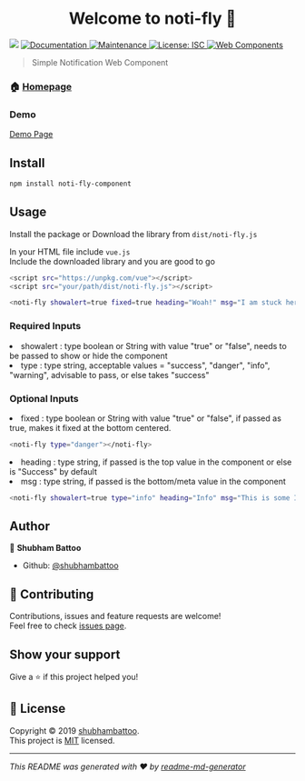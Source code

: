 <h1 align="center">Welcome to noti-fly 👋</h1>
<p>
  <img src="https://img.shields.io/badge/version-1.0.0-blue.svg?cacheSeconds=2592000" />
  <a href="https://github.com/shubhambattoo/noti-fly#readme">
    <img alt="Documentation" src="https://img.shields.io/badge/documentation-yes-brightgreen.svg" target="_blank" />
  </a>
  <a href="https://github.com/shubhambattoo/noti-fly/graphs/commit-activity">
    <img alt="Maintenance" src="https://img.shields.io/badge/Maintained%3F-yes-green.svg" target="_blank" />
  </a>
  <a href="https://github.com/shubhambattoo/noti-fly/blob/master/LICENSE">
    <img alt="License: ISC" src="https://img.shields.io/badge/License-MIT-yellow.svg" target="_blank" />
  </a>
  <a href="https://www.webcomponents.org/element/noti-fly-component">
    <img alt="Web Components" src="https://img.shields.io/badge/webcomponents.org-published-blue.svg">
  </a>
</p>

> Simple Notification Web Component

### 🏠 [Homepage](https://github.com/shubhambattoo/noti-fly#readme)

### Demo

[Demo Page](https://noti-fly.surge.sh)

## Install

```sh
npm install noti-fly-component
```

## Usage

Install the package or Download the library from `dist/noti-fly.js`

In your HTML file include `vue.js` <br>
Include the downloaded library and you are good to go

```sh
<script src="https://unpkg.com/vue"></script>
<script src="your/path/dist/noti-fly.js"></script>

<noti-fly showalert=true fixed=true heading="Woah!" msg="I am stuck here"></noti-fly>
```

### Required Inputs

<li> showalert : type boolean or String with value "true" or "false", needs to be passed to show or hide the component </li>

<li> type : type string, acceptable values = "success", "danger", "info", "warning", advisable to pass, or else takes "success" </li>

### Optional Inputs

<li> fixed : type boolean or String with value "true" or "false", if passed as true, makes it fixed at the bottom centered.  </li>

```sh
<noti-fly type="danger"></noti-fly>
```

<li> heading : type string, if passed is the top value in the component or else is "Success" by default </li>

<li> msg : type string, if passed is the bottom/meta value in the component </li>

```sh
<noti-fly showalert=true type="info" heading="Info" msg="This is some Info"></noti-fly>
```

## Author

👤 **Shubham Battoo**

- Github: [@shubhambattoo](https://github.com/shubhambattoo)

## 🤝 Contributing

Contributions, issues and feature requests are welcome!<br />Feel free to check [issues page](https://github.com/shubhambattoo/noti-fly/issues).

## Show your support

Give a ⭐️ if this project helped you!

## 📝 License

Copyright © 2019 [shubhambattoo](https://github.com/shubhambattoo).<br />
This project is [MIT](https://github.com/shubhambattoo/noti-fly/blob/master/LICENSE) licensed.

---

_This README was generated with ❤️ by [readme-md-generator](https://github.com/kefranabg/readme-md-generator)_
